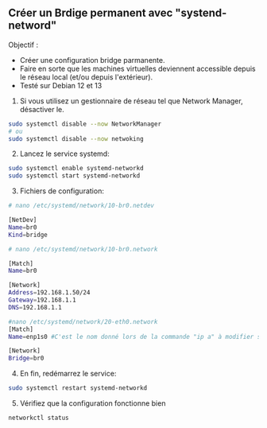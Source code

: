 ## Créer un Brdige permanent avec "systend-netword"

Objectif :

* Créer une configuration bridge parmanente.
* Faire en sorte que les machines virtuelles deviennent accessible depuis le réseau local (et/ou depuis l'extérieur).
* Testé sur Debian 12 et 13


1) Si vous utilisez un gestionnaire de réseau tel que Network Manager, désactiver le.
```sh
sudo systemctl disable --now NetworkManager
# ou
sudo systemctl disable --now netwoking
```

2) Lancez le service systemd:
```sh
sudo systemctl enable systemd-networkd
sudo systemctl start systemd-networkd
```

3) Fichiers de configuration:

```sh
# nano /etc/systemd/network/10-br0.netdev

[NetDev]
Name=br0
Kind=bridge
```
```sh
# nano /etc/systemd/network/10-br0.network

[Match]
Name=br0

[Network]
Address=192.168.1.50/24
Gateway=192.168.1.1
DNS=192.168.1.1
```
```sh
#nano /etc/systemd/network/20-eth0.network
[Match]
Name=enp1s0 #C'est le nom donné lors de la commande "ip a" à modifier si différent.

[Network]
Bridge=br0
```

4) En fin, redémarrez le service:

```sh
sudo systemctl restart systemd-networkd
```

5) Vérifiez que la configuration fonctionne bien
```sh
networkctl status
```
